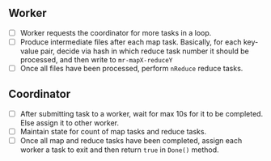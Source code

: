 ## Worker 
- [ ] Worker requests the coordinator for more tasks in a loop.
- [ ] Produce intermediate files after each map task. Basically, for each key-value pair, decide via hash in which reduce task number it should be processed, and then write to `mr-mapX-reduceY`
- [ ] Once all files have been processed, perform `nReduce` reduce tasks.

## Coordinator
- [ ] After submitting task to a worker, wait for max 10s for it to be completed. Else assign it to other worker.
- [ ] Maintain state for count of map tasks and reduce tasks.
- [ ] Once all map and reduce tasks have been completed, assign each worker a task to exit and then return `true` in `Done()` method.